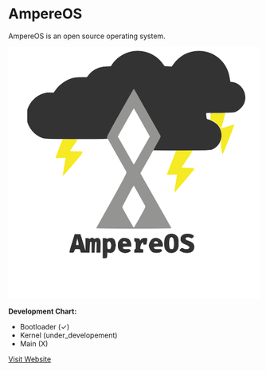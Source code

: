 # AmpereOS
AmpereOS is an open source operating system.

![ampereos_icon](https://github.com/Nabir14/AmpereOS/blob/main/aos_icon.svg)

**Development Chart:**
- Bootloader (✓)
- Kernel (under_developement)
- Main (X)

[Visit Website](https://nabir14.github.io/AmpereOS/)
